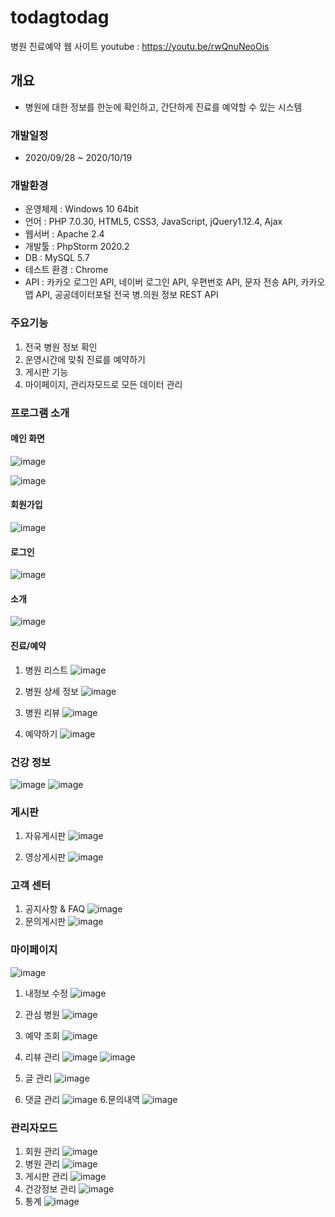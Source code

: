 # todagtodag
병원 진료예약 웹 사이트
youtube : https://youtu.be/rwQnuNeoOis

## 개요
- 병원에 대한 정보를 한눈에 확인하고, 간단하게 진료를 예약할 수 있는 시스템

### 개발일정
- 2020/09/28 ~ 2020/10/19

### 개발환경
- 운영체제 : Windows 10 64bit
- 언어 : PHP 7.0.30, HTML5, CSS3, JavaScript, jQuery1.12.4, Ajax
- 웹서버 : Apache 2.4
- 개발툴 : PhpStorm 2020.2
- DB : MySQL 5.7
- 테스트 환경 : Chrome
- API : 카카오 로그인 API, 네이버 로그인 API, 우편번호 API, 문자 전송 API,  카카오맵 API, 공공데이터포털 전국 병.의원 정보 REST API

### 주요기능
1. 전국 병원 정보 확인
2. 운영시간에 맞춰 진료를 예약하기
3. 게시판 기능
4. 마이페이지, 관리자모드로 모든 데이터 관리

### 프로그램 소개

#### 메인 화면
![image](https://user-images.githubusercontent.com/63944004/96736468-9ace6700-13f7-11eb-910a-e2b9f8eda6ff.png)

![image](https://user-images.githubusercontent.com/63944004/96736143-43c89200-13f7-11eb-9e77-1acff3601b80.png)


#### 회원가입
![image](https://user-images.githubusercontent.com/63944004/96736514-a7eb5600-13f7-11eb-9d37-19f09be1ef61.png)

#### 로그인
![image](https://user-images.githubusercontent.com/63944004/96736552-b174be00-13f7-11eb-90fd-8ef77f971bc1.png)


#### 소개
![image](https://user-images.githubusercontent.com/63944004/96736810-f39dff80-13f7-11eb-986f-0bc1bf3209ee.png)

#### 진료/예약
1. 병원 리스트
![image](https://user-images.githubusercontent.com/63944004/96737244-68713980-13f8-11eb-8a9b-03035ca89bd3.png)

2. 병원 상세 정보
![image](https://user-images.githubusercontent.com/63944004/96736957-192b0900-13f8-11eb-86c7-f87641ae3fc3.png)

3. 병원 리뷰
![image](https://user-images.githubusercontent.com/63944004/96736989-221bda80-13f8-11eb-839e-164048709e77.png)

4. 예약하기
![image](https://user-images.githubusercontent.com/63944004/96736993-247e3480-13f8-11eb-8e8c-986b96b7411c.png)

### 건강 정보
![image](https://user-images.githubusercontent.com/63944004/96737499-b423e300-13f8-11eb-968c-35be0f22316f.png)
![image](https://user-images.githubusercontent.com/63944004/96737577-caca3a00-13f8-11eb-9547-ccf1d8c4a4ba.png)


### 게시판

1. 자유게시판
![image](https://user-images.githubusercontent.com/63944004/96737650-dfa6cd80-13f8-11eb-8a5a-ad8254ccf6c0.png)

2. 영상게시판
![image](https://user-images.githubusercontent.com/63944004/96737657-e2092780-13f8-11eb-9083-efcbc0243d66.png)

### 고객 센터
1. 공지사항 & FAQ
![image](https://user-images.githubusercontent.com/63944004/96737847-154bb680-13f9-11eb-9615-b4b206c80e04.png)
2. 문의게시판
![image](https://user-images.githubusercontent.com/63944004/96737667-e5041800-13f8-11eb-9c25-72909b64f8e3.png)

### 마이페이지
![image](https://user-images.githubusercontent.com/63944004/96737683-e7667200-13f8-11eb-8653-1f546916451d.png)

1. 내정보 수정
![image](https://user-images.githubusercontent.com/63944004/96737942-2d233a80-13f9-11eb-9f42-92fe1bf74afd.png)



2. 관심 병원
![image](https://user-images.githubusercontent.com/63944004/96738052-47f5af00-13f9-11eb-857b-4b4f1cf75f60.png)
3. 예약 조회
![image](https://user-images.githubusercontent.com/63944004/96738060-49bf7280-13f9-11eb-8fe7-413dbdc62c48.png)
3. 리뷰 관리
![image](https://user-images.githubusercontent.com/63944004/96738209-74113000-13f9-11eb-9bc5-216a1862c67f.png)
![image](https://user-images.githubusercontent.com/63944004/96738131-5d6ad900-13f9-11eb-9ccd-65ee0a77165d.png)
4. 글 관리
![image](https://user-images.githubusercontent.com/63944004/96738219-76738a00-13f9-11eb-8b1e-e525c91ba15e.png)
5. 댓글 관리
![image](https://user-images.githubusercontent.com/63944004/96738233-796e7a80-13f9-11eb-8ea2-4a011315b5f4.png)
6.문의내역
![image](https://user-images.githubusercontent.com/63944004/96738378-9c009380-13f9-11eb-8ca3-401fc75dfe1e.png)

### 관리자모드
1. 회원 관리
![image](https://user-images.githubusercontent.com/63944004/96738387-9dca5700-13f9-11eb-81a7-49d67563380b.png)
2. 병원 관리
![image](https://user-images.githubusercontent.com/63944004/96738396-a02cb100-13f9-11eb-9f51-8c2579ebb061.png)
3. 게시판 관리
![image](https://user-images.githubusercontent.com/63944004/96738609-db2ee480-13f9-11eb-8864-ea08325979db.png)
4. 건강정보 관리
![image](https://user-images.githubusercontent.com/63944004/96738427-aa4eaf80-13f9-11eb-80be-990f7a2a0ea0.png)
5. 통계
![image](https://user-images.githubusercontent.com/63944004/96738414-a6bb2880-13f9-11eb-9e84-5d12b112d515.png)
